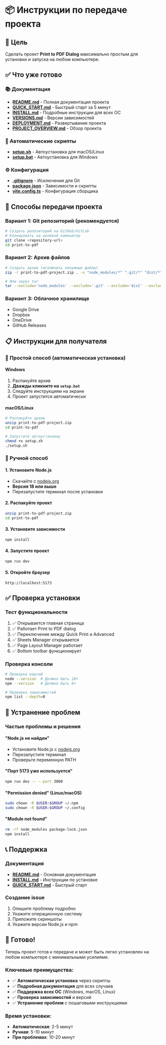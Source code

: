 # 📦 Инструкции по передаче проекта

## 🎯 Цель

Сделать проект **Print to PDF Dialog** максимально простым для установки и
запуска на любом компьютере.

## ✅ Что уже готово

### 📚 Документация

- **[README.md](README.md)** - Полная документация проекта
- **[QUICK_START.md](QUICK_START.md)** - Быстрый старт за 5 минут
- **[INSTALL.md](INSTALL.md)** - Подробные инструкции для всех ОС
- **[VERSIONS.md](VERSIONS.md)** - Версии зависимостей
- **[DEPLOYMENT.md](DEPLOYMENT.md)** - Развертывание проекта
- **[PROJECT_OVERVIEW.md](PROJECT_OVERVIEW.md)** - Обзор проекта

### 🔧 Автоматические скрипты

- **[setup.sh](setup.sh)** - Автоустановка для macOS/Linux
- **[setup.bat](setup.bat)** - Автоустановка для Windows

### ⚙️ Конфигурация

- **[.gitignore](.gitignore)** - Исключения для Git
- **[package.json](package.json)** - Зависимости и скрипты
- **[vite.config.ts](vite.config.ts)** - Конфигурация сборщика

## 🚀 Способы передачи проекта

### Вариант 1: Git репозиторий (рекомендуется)

```bash
# Создать репозиторий на GitHub/GitLab
# Клонировать на целевой компьютер
git clone <repository-url>
cd print-to-pdf
```

### Вариант 2: Архив файлов

```bash
# Создать архив (исключить ненужные файлы)
zip -r print-to-pdf-project.zip . -x "node_modules/*" ".git/*" "dist/*" ".vite/*"

# Или через tar
tar --exclude='node_modules' --exclude='.git' --exclude='dist' --exclude='.vite' -czf print-to-pdf-project.tar.gz .
```

### Вариант 3: Облачное хранилище

- Google Drive
- Dropbox
- OneDrive
- GitHub Releases

## 📋 Инструкции для получателя

### 🎯 Простой способ (автоматическая установка)

#### Windows

1. Распакуйте архив
2. **Дважды кликните на `setup.bat`**
3. Следуйте инструкциям на экране
4. Проект запустится автоматически

#### macOS/Linux

```bash
# Распакуйте архив
unzip print-to-pdf-project.zip
cd print-to-pdf

# Запустите автоустановку
chmod +x setup.sh
./setup.sh
```

### 🔧 Ручной способ

#### 1. Установите Node.js

- Скачайте с [nodejs.org](https://nodejs.org/)
- **Версия 18 или выше**
- Перезапустите терминал после установки

#### 2. Распакуйте проект

```bash
unzip print-to-pdf-project.zip
cd print-to-pdf
```

#### 3. Установите зависимости

```bash
npm install
```

#### 4. Запустите проект

```bash
npm run dev
```

#### 5. Откройте браузер

```
http://localhost:5173
```

## ✅ Проверка установки

### Тест функциональности

1. ✅ Открывается главная страница
2. ✅ Работает Print to PDF dialog
3. ✅ Переключение между Quick Print и Advanced
4. ✅ Sheets Manager открывается
5. ✅ Page Layout Manager работает
6. ✅ Bottom toolbar функционирует

### Проверка консоли

```bash
# Проверка версий
node --version  # Должно быть 18+
npm --version   # Должно быть 8+

# Проверка зависимостей
npm list --depth=0
```

## 🐛 Устранение проблем

### Частые проблемы и решения

#### "Node.js не найден"

- Установите Node.js с [nodejs.org](https://nodejs.org/)
- Перезапустите терминал
- Проверьте переменную PATH

#### "Порт 5173 уже используется"

```bash
npm run dev -- --port 3000
```

#### "Permission denied" (Linux/macOS)

```bash
sudo chown -R $USER:$GROUP ~/.npm
sudo chown -R $USER:$GROUP ~/.config
```

#### "Module not found"

```bash
rm -rf node_modules package-lock.json
npm install
```

## 📞 Поддержка

### Документация

- **[README.md](README.md)** - Основная документация
- **[INSTALL.md](INSTALL.md)** - Инструкции по установке
- **[QUICK_START.md](QUICK_START.md)** - Быстрый старт

### Создание issue

1. Опишите проблему подробно
2. Укажите операционную систему
3. Приложите скриншоты
4. Укажите версии Node.js и npm

## 🎉 Готово!

Теперь проект готов к передаче и может быть легко установлен на любом компьютере
с минимальными усилиями.

### Ключевые преимущества:

- ✅ **Автоматическая установка** через скрипты
- ✅ **Подробная документация** для всех случаев
- ✅ **Поддержка всех ОС** (Windows, macOS, Linux)
- ✅ **Проверка зависимостей** и версий
- ✅ **Устранение проблем** с пошаговыми инструкциями

### Время установки:

- **Автоматическая**: 2-5 минут
- **Ручная**: 5-10 минут
- **При проблемах**: 10-20 минут
